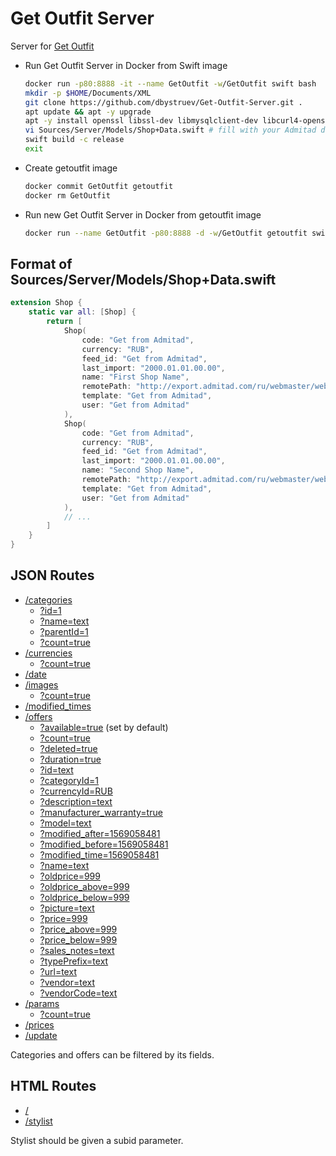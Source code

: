 # Get Outfit Server

Server for [Get Outfit](https://getoutfit.ru)

* Run Get Outfit Server in Docker from Swift image
  ```bash
  docker run -p80:8888 -it --name GetOutfit -w/GetOutfit swift bash
  mkdir -p $HOME/Documents/XML
  git clone https://github.com/dbystruev/Get-Outfit-Server.git .
  apt update && apt -y upgrade
  apt -y install openssl libssl-dev libmysqlclient-dev libcurl4-openssl-dev vim
  vi Sources/Server/Models/Shop+Data.swift # fill with your Admitad data (see below)
  swift build -c release
  exit
  ```
  
* Create getoutfit image
  ```bash
  docker commit GetOutfit getoutfit
  docker rm GetOutfit
  ```
  
* Run new Get Outfit Server in Docker from getoutfit image
  ```bash
  docker run --name GetOutfit -p80:8888 -d -w/GetOutfit getoutfit swift run -c release
  ```

## Format of Sources/Server/Models/Shop+Data.swift
```swift
extension Shop {
    static var all: [Shop] {
        return [
            Shop(
                code: "Get from Admitad",
                currency: "RUB",
                feed_id: "Get from Admitad",
                last_import: "2000.01.01.00.00",
                name: "First Shop Name",
                remotePath: "http://export.admitad.com/ru/webmaster/websites/838792/products/export_adv_products/",
                template: "Get from Admitad",
                user: "Get from Admitad"
            ),
            Shop(
                code: "Get from Admitad",
                currency: "RUB",
                feed_id: "Get from Admitad",
                last_import: "2000.01.01.00.00",
                name: "Second Shop Name",
                remotePath: "http://export.admitad.com/ru/webmaster/websites/838792/products/export_adv_products/",
                template: "Get from Admitad",
                user: "Get from Admitad"
            ),
            // ...
        ]
    }
}
```

## JSON Routes
- [/categories](http://server.getoutfit.ru/categories)
  - [?id=1](http://server.getoutfit.ru/categories?id=1)
  - [?name=text](http://server.getoutfit.ru/categories?name=text)
  - [?parentId=1](http://server.getoutfit.ru/categories?parentId=1)
  - [?count=true](http://server.getoutfit.ru/categories?count=true)
- [/currencies](http://server.getoutfit.ru/currencies)
  - [?count=true](http://server.getoutfit.ru/currencies?count=true)
- [/date](http://server.getoutfit.ru/date)
- [/images](http://server.getoutfit.ru/images)
  - [?count=true](http://server.getoutfit.ru/images?count=true)
- [/modified_times](http://server.getoutfit.ru/modified_times)
- [/offers](http://server.getoutfit.ru/offers)
  - [?available=true](http://server.getoutfit.ru/offers?available=true) (set by default)
  - [?count=true](http://server.getoutfit.ru/offers?count=true)
  - [?deleted=true](http://server.getoutfit.ru/offers?deleted=true)
  - [?duration=true](http://server.getoutfit.ru/offers?duration=true)
  - [?id=text](http://server.getoutfit.ru/offers?id=text)
  - [?categoryId=1](http://server.getoutfit.ru/offers?categoryId=1)
  - [?currencyId=RUB](http://server.getoutfit.ru/offers?currencyId=RUB)
  - [?description=text](http://server.getoutfit.ru/offers?description=text)
  - [?manufacturer_warranty=true](http://server.getoutfit.ru/offers?manufacturer_warranty=true)
  - [?model=text](http://server.getoutfit.ru/offers?model=text)
  - [?modified_after=1569058481](http://server.getoutfit.ru/offers?modified_after=1569058481)
  - [?modified_before=1569058481](http://server.getoutfit.ru/offers?modified_before=1569058481)
  - [?modified_time=1569058481](http://server.getoutfit.ru/offers?modified_time=1569058481)
  - [?name=text](http://server.getoutfit.ru/offers?name=text)
  - [?oldprice=999](http://server.getoutfit.ru/offers?oldprice=999)
  - [?oldprice_above=999](http://server.getoutfit.ru/offers?oldprice_above=999)
  - [?oldprice_below=999](http://server.getoutfit.ru/offers?oldprice_below=999)
  - [?picture=text](http://server.getoutfit.ru/offers?picture=text)
  - [?price=999](http://server.getoutfit.ru/offers?price=999)
  - [?price_above=999](http://server.getoutfit.ru/offers?price_above=999)
  - [?price_below=999](http://server.getoutfit.ru/offers?price_below=999)
  - [?sales_notes=text](http://server.getoutfit.ru/offers?sales_notes=text)
  - [?typePrefix=text](http://server.getoutfit.ru/offers?typePrefix=text)
  - [?url=text](http://server.getoutfit.ru/offers?url=text)
  - [?vendor=text](http://server.getoutfit.ru/offers?vendor=text)
  - [?vendorCode=text](http://server.getoutfit.ru/offers?vendorCode=text)
- [/params](http://server.getoutfit.ru/params)
  - [?count=true](http://server.getoutfit.ru/params?count=true)
- [/prices](http://server.getoutfit.ru/prices)
- [/update](http://server.getoutfit.ru/update)

Categories and offers can be filtered by its fields.

## HTML Routes
- [/](http://server.getoutfit.ru)
- [/stylist](http://server.getoutfit.ru/stylist?subid=app)

Stylist should be given a subid parameter.
